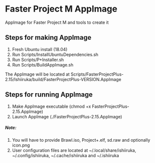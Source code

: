 # Faster Project M AppImage
AppImage for Faster Project M and tools to create it

## Steps for making AppImage
1) Fresh Ubuntu install (18.04)
3) Run Scripts/InstallUbuntuDependencies.sh
4) Run Scripts/P+Installer.sh
5) Run Scripts/BuildAppImage.sh

The AppImage will be located at Scripts/FasterProjectPlus-2.15/Ishiiruka/build/FasterProjectPlus-VERSION.AppImage

## Steps for running AppImage
1) Make AppImage executable (chmod +x FasterProjectPlus-2.15.AppImage)
2) Launch AppImage (./FasterProjectPlus-2.15.AppImage)

##### Note:
1) You will have to provide Brawl.iso, Project+.elf, sd.raw and optionally icon.png
2) User configuration files are located at ~/.local/share/ishiiruka, ~/.config/ishiiruka, ~/.cache/ishiiruka and ~/.ishiiruka